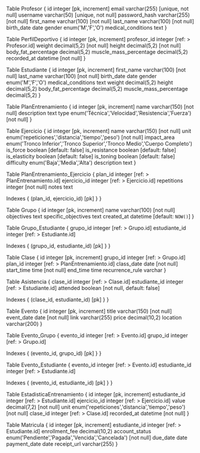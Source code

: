 Table Profesor {
  id integer [pk, increment]
  email varchar(255) [unique, not null]
  username varchar(50) [unique, not null]
  password_hash varchar(255) [not null]
  first_name varchar(100) [not null]
  last_name varchar(100) [not null]
  birth_date date
  gender enum('M','F','O')
  medical_conditions text
}

Table PerfilDeportivo {
  id integer [pk, increment]
  profesor_id integer [ref: > Profesor.id]
  weight decimal(5,2) [not null]
  height decimal(5,2) [not null]
  body_fat_percentage decimal(5,2)
  muscle_mass_percentage decimal(5,2)
  recorded_at datetime [not null]
}

Table Estudiante {
  id integer [pk, increment]
  first_name varchar(100) [not null]
  last_name varchar(100) [not null]
  birth_date date
  gender enum('M','F','O')
  medical_conditions text
  weight decimal(5,2)
  height decimal(5,2)
  body_fat_percentage decimal(5,2)
  muscle_mass_percentage decimal(5,2)
}

Table PlanEntrenamiento {
  id integer [pk, increment]
  name varchar(150) [not null]
  description text
  type enum('Técnica','Velocidad','Resistencia','Fuerza') [not null]
}

Table Ejercicio {
  id integer [pk, increment]
  name varchar(150) [not null]
  unit enum('repeticiones','distancia','tiempo','peso') [not null]
  impact_area enum('Tronco Inferior','Tronco Superior','Tronco Medio','Cuerpo Completo')
  is_force boolean [default: false]
  is_resistance boolean [default: false]
  is_elasticity boolean [default: false]
  is_toning boolean [default: false]
  difficulty enum('Baja','Media','Alta')
  description text
}

Table PlanEntrenamiento_Ejercicio {
  plan_id integer [ref: > PlanEntrenamiento.id]
  ejercicio_id integer [ref: > Ejercicio.id]
  repetitions integer [not null]
  notes text

  Indexes {
    (plan_id, ejercicio_id) [pk]
  }
}

Table Grupo {
  id integer [pk, increment]
  name varchar(100) [not null]
  objectives text
  specific_objectives text
  created_at datetime [default: `NOW()`]
}

Table Grupo_Estudiante {
  grupo_id integer [ref: > Grupo.id]
  estudiante_id integer [ref: > Estudiante.id]

  Indexes {
    (grupo_id, estudiante_id) [pk]
  }
}

Table Clase {
  id integer [pk, increment]
  grupo_id integer [ref: > Grupo.id]
  plan_id integer [ref: > PlanEntrenamiento.id]
  class_date date [not null]
  start_time time [not null]
  end_time time
  recurrence_rule varchar
}

Table Asistencia {
  clase_id integer [ref: > Clase.id]
  estudiante_id integer [ref: > Estudiante.id]
  attended boolean [not null, default: false]

  Indexes {
    (clase_id, estudiante_id) [pk]
  }
}

Table Evento {
  id integer [pk, increment]
  title varchar(150) [not null]
  event_date date [not null]
  link varchar(255)
  price decimal(10,2)
  location varchar(200)
}

Table Evento_Grupo {
  evento_id integer [ref: > Evento.id]
  grupo_id integer [ref: > Grupo.id]

  Indexes {
    (evento_id, grupo_id) [pk]
  }
}

Table Evento_Estudiante {
  evento_id integer [ref: > Evento.id]
  estudiante_id integer [ref: > Estudiante.id]

  Indexes {
    (evento_id, estudiante_id) [pk]
  }
}

Table EstadisticaEntrenamiento {
  id integer [pk, increment]
  estudiante_id integer [ref: > Estudiante.id]
  ejercicio_id integer [ref: > Ejercicio.id]
  value decimal(7,2) [not null]
  unit enum('repeticiones','distancia','tiempo','peso') [not null]
  clase_id integer [ref: > Clase.id]
  recorded_at datetime [not null]
}

Table Matricula {
  id integer [pk, increment]
  estudiante_id integer [ref: > Estudiante.id]
  enrollment_fee decimal(10,2)
  account_status enum('Pendiente','Pagada','Vencida','Cancelada') [not null]
  due_date date
  payment_date date
  receipt_url varchar(255)
}
